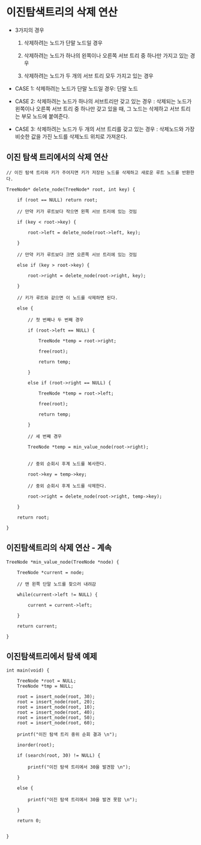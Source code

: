 # 이진탐색트리의 삭제 연산

- 3가지의 경우

    1. 삭제하려는 노드가 단말 노드일 경우

    2. 삭제하려는 노드가 하나의 왼쪽이나 오른쪽 서브 트리 중 하나만 가지고 있는 경우

    3. 삭제하려는 노드가 두 개의 서브 트리 모두 가지고 있는 경우

- CASE 1: 삭제하려는 노드가 단말 노드일 경우: 단말 노드

- CASE 2: 삭제하려는 노드가 하나의 서브트리만 갖고 있는 경우 : 삭제되는 노드가 왼쪽이나 오른쪽 서브 트리 중 하나만 갖고 있을 때, 그 노드는 삭제하고 서브 트리는 부모 노드에 붙여준다.

- CASE 3: 삭제하려는 노드가 두 개의 서브 트리를 갖고 있는 경우 : 삭제노드와 가장 비슷한 값을 가진 노드를 삭제노드 위치로 가져온다.



## 이진 탐색 트리에서의 삭제 연산

    // 이진 탐색 트리와 키가 주어지면 키가 저장된 노드를 삭제하고 새로운 루트 노드를 반환한다.

    TreeNode* delete_node(TreeNode* root, int key) {

        if (root == NULL) return root;

        // 만약 키가 루트보다 작으면 왼쪽 서브 트리에 있는 것임

        if (key < root->key) {

            root->left = delete_node(root->left, key);

        }

        // 만약 키가 루트보다 크면 오른쪽 서브 트리에 있는 것임

        else if (key > root->key) {

            root->right = delete_node(root->right, key);

        }

        // 키가 루트와 같으면 이 노드를 삭제하면 된다.

        else {

            // 첫 번째나 두 번째 경우

            if (root->left == NULL) {

                TreeNode *temp = root->right;

                free(root);

                return temp;

            }

            else if (root->right == NULL) {

                TreeNode *temp = root->left;

                free(root);

                return temp;

            }

            // 세 번째 경우

            TreeNode *temp = min_value_node(root->right);


            // 중외 순회시 후계 노드를 복사한다.

            root->key = temp->key;

            // 중외 순회시 후계 노드를 삭제한다.

            root->right = delete_node(root->right, temp->key);

        }

        return root;

    }


## 이진탐색트리의 삭제 연산 - 계속

    TreeNode *min_value_node(TreeNode *node) {

        TreeNode *current = node;

        // 맨 왼쪽 단말 노드를 찾으러 내려감

        while(current->left != NULL) {

            current = current->left;

        }

        return current;

    }


## 이진탐색트리에서 탐색 예제

    int main(void) {

        TreeNode *root = NULL;
        TreeNode *tmp = NULL;

        root = insert_node(root, 30);
        root = insert_node(root, 20);
        root = insert_node(root, 10);
        root = insert_node(root, 40);
        root = insert_node(root, 50);
        root = insert_node(root, 60);

        printf("이진 탐색 트리 중위 순회 결과 \n");

        inorder(root);

        if (search(root, 30) != NULL) {

            printf("이진 탐색 트리에서 30을 발견함 \n");

        }

        else {

            printf("이진 탐색 트리에서 30을 발견 못함 \n");

        }

        return 0;


    }